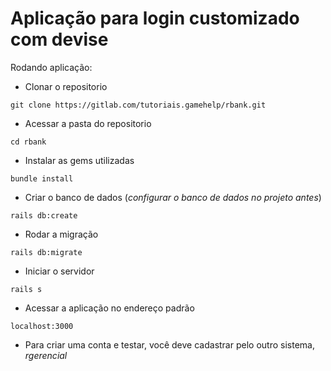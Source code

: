 # Aplicação para login customizado com devise



Rodando aplicação:

* Clonar o repositorio 

```
git clone https://gitlab.com/tutoriais.gamehelp/rbank.git
```

* Acessar a pasta do repositorio

```
cd rbank
```

* Instalar as gems utilizadas

```
bundle install
```

* Criar o banco de dados (_configurar o banco de dados no projeto antes_)

```
rails db:create
```

* Rodar a migração

```
rails db:migrate
```

* Iniciar o servidor

```
rails s
```

* Acessar a aplicação no endereço padrão

```
localhost:3000
```

* Para criar uma conta e testar, você deve cadastrar pelo outro sistema, _rgerencial_

